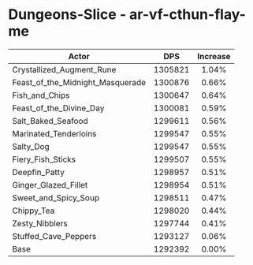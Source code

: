 # Dungeons-Slice - ar-vf-cthun-flay-me
| Actor | DPS | Increase |
|---|:---:|:---:|
|Crystallized_Augment_Rune|1305821|1.04%|
|Feast_of_the_Midnight_Masquerade|1300876|0.66%|
|Fish_and_Chips|1300647|0.64%|
|Feast_of_the_Divine_Day|1300081|0.59%|
|Salt_Baked_Seafood|1299611|0.56%|
|Marinated_Tenderloins|1299547|0.55%|
|Salty_Dog|1299547|0.55%|
|Fiery_Fish_Sticks|1299507|0.55%|
|Deepfin_Patty|1298957|0.51%|
|Ginger_Glazed_Fillet|1298954|0.51%|
|Sweet_and_Spicy_Soup|1298511|0.47%|
|Chippy_Tea|1298020|0.44%|
|Zesty_Nibblers|1297744|0.41%|
|Stuffed_Cave_Peppers|1293127|0.06%|
|Base|1292392|0.00%|
